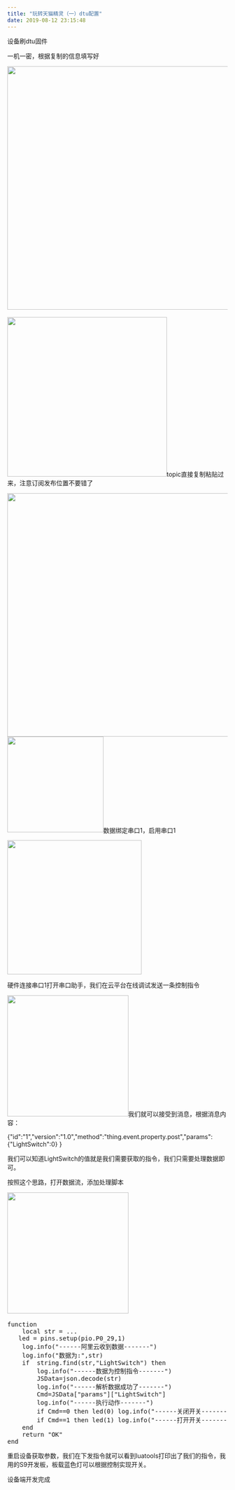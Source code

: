 ```yaml
---
title: "玩转天猫精灵（一）dtu配置"
date: 2019-08-12 23:15:48
---
```


<p class="MsoNormal">设备刷<span lang="EN-US">dtu</span>固件<span lang="EN-US"><o:p></o:p></span></p><p>

</p><p class="MsoNormal">一机一密，根据复制的信息填写好</p><p class="MsoNormal"><img src="http://oldask.openluat.com/image/show/attachments-2019-08-kxuo3GnP5d517fd384053.png" style="width: 557.5px;" class="img-responsive"><span lang="EN-US"><o:p><br></o:p></span></p><p class="MsoNormal"><img src="http://oldask.openluat.com/image/show/attachments-2019-08-sBAgI9dW5d517fe844985.png" style="width: 364.5px;" class="img-responsive"><span lang="EN-US"><o:p>topic直接复制粘贴过来，注意订阅发布位置不要错了</o:p></span></p><p class="MsoNormal"><img src="http://oldask.openluat.com/image/show/attachments-2019-08-zq71txq05d5180280260b.png" style="width: 557px;" class="img-responsive"><img src="http://oldask.openluat.com/image/show/attachments-2019-08-ATsjBoFL5d518045ba3ed.png" style="width: 219.5px;" class="img-responsive">数据绑定串口1，启用串口1</p><p class="MsoNormal"><img src="http://oldask.openluat.com/image/show/attachments-2019-08-0I23mIzm5d51809a67651.png" style="width: 307px;" class="img-responsive"><br></p><p class="MsoNormal"><span lang="EN-US"><o:p>硬件连接串口1打开串口助手，我们在云平台在线调试发送一条控制指令</o:p></span></p><p class="MsoNormal"><img src="http://oldask.openluat.com/image/show/attachments-2019-08-tFPbABaq5d5181306e867.png" style="width: 276.5px;" class="img-responsive"><span lang="EN-US"><o:p>我们就可以接受到消息，根据消息内容：</o:p></span></p><p class="MsoNormal"><span lang="EN-US"><o:p>{"id":"1","version":"1.0","method":"thing.event.property.post","params":{"LightSwitch":0} }</o:p></span></p><p class="MsoNormal"><span lang="EN-US"><o:p>我们可以知道LightSwitch的值就是我们需要获取的指令，我们只需要处理数据即可。</o:p></span></p><p class="MsoNormal"><span lang="EN-US"><o:p>按照这个思路，打开数据流，添加处理脚本</o:p></span></p><p class="MsoNormal"><img src="http://oldask.openluat.com/image/show/attachments-2019-08-SID2QngD5d5181ccd0242.png" style="width: 277px;" class="img-responsive"><span lang="EN-US"><o:p><br></o:p></span></p><pre><span lang="EN-US"><o:p>function
    local str = ...
   led = pins.setup(pio.P0_29,1)
    log.info("------阿里云收到数据-------")
    log.info("数据为:",str)
    if  string.find(str,"LightSwitch") then
        log.info("------数据为控制指令-------")
        JSData=json.decode(str)
        log.info("------解析数据成功了-------")
        Cmd=JSData["params"]["LightSwitch"]
        log.info("------执行动作-------")
        if Cmd==0 then led(0) log.info("------关闭开关-------") end
        if Cmd==1 then led(1) log.info("------打开开关-------") end
    end
    return "OK"
end<br></o:p></span></pre><p class="MsoNormal"><span lang="EN-US"><o:p>重启设备获取参数，我们在下发指令就可以看到luatools打印出了我们的指令，我用的S9开发板，板载蓝色灯可以根据控制实现开关。</o:p></span></p><p class="MsoNormal"><span lang="EN-US"><o:p>设备端开发完成</o:p></span></p><p class="MsoNormal"><span lang="EN-US"><o:p><br></o:p></span></p>

